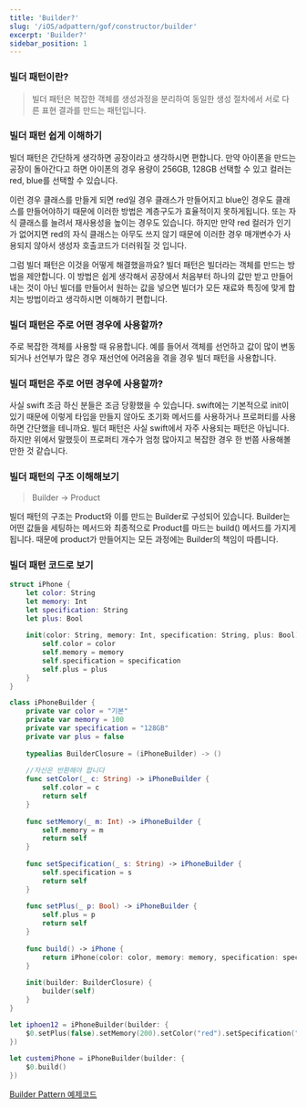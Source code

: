 ```yaml
---
title: 'Builder?'
slug: '/iOS/adpattern/gof/constructor/builder'
excerpt: 'Builder?'
sidebar_position: 1
---
```


### 빌더 패턴이란?
> 빌더 패턴은 복잡한 객체를 생성과정을 분리하여 동일한 생성 절차에서 서로 다른 표현 결과를 만드는 패턴입니다.

### 빌더 패턴 쉽게 이해하기

빌더 패턴은 간단하게 생각하면 공장이라고 생각하시면 편합니다.
만약 아이폰을 만드는 공장이 돌아간다고 하면 아이폰의 경우 용량이 256GB, 128GB 선택할 수 있고 컬러는 red, blue를 선택할 수 있습니다.

이런 경우 클래스를 만들게 되면 red일 경우 클래스가 만들어지고 blue인 경우도 클래스를 만들어야하기 때문에 이러한 방법은 계층구도가 효율적이지 못하게됩니다. 또는 자식 클래스를 늘려서 재사용성을 높이는 경우도 있습니다. 하지만 만약 red 컬러가 인기가 없어지면 red의 자식 클래스는 아무도 쓰지 않기 때문에 이러한 경우 매개변수가 사용되지 않아서 생성자 호출코드가 더러워질 것 입니다.

그럼 빌더 패턴은 이것을 어떻게 해결했을까요? 빌더 패턴은 빌더라는 객체를 만드는 방법을 제안합니다. 이 방법은 쉽게 생각해서 공장에서 처음부터 하나의 값만 받고 만들어내는 것이 아닌 빌더를 만들어서 원하는 값을 넣으면 빌더가 모든 재료와 특징에 맞게 합치는 방법이라고 생각하시면 이해하기 편합니다.

### 빌더 패턴은 주로 어떤 경우에 사용할까?
주로 복잡한 객체를 사용할 때 유용합니다. 예를 들어서 객체를 선언하고 값이 많이 변동되거나 선언부가 많은 경우 재선언에 어려움을 겪을 경우 빌더 패턴을 사용합니다.

### 빌더 패턴은 주로 어떤 경우에 사용할까?
사실 swift 조금 하신 분들은 조금 당황했을 수 있습니다. swift에는 기본적으로 init이 있기 때문에 이렇게 타입을 만들지 않아도 초기화 메서드를 사용하거나 프로퍼티를 사용하면 간단했을 테니까요. 빌더 패턴은 사실 swift에서 자주 사용되는 패턴은 아닙니다. 하지만 위에서 말했듯이 프로퍼티 개수가 엄청 많아지고 복잡한 경우 한 번쯤 사용해볼만한 것 같습니다.

### 빌더 패턴의 구조 이해해보기
> Builder -> Product

빌더 패턴의 구조는 Product와 이를 만드는 Builder로 구성되어 있습니다.
Builder는 어떤 값들을 세팅하는 메서드와 최종적으로 Product를 마드는 build() 메서드를 가지게 됩니다.
때문에 product가 만들어지는 모든 과정에는 Builder의 책임이 따릅니다.

### 빌더 패턴 코드로 보기

```swift
struct iPhone {
    let color: String
    let memory: Int
    let specification: String
    let plus: Bool
    
    init(color: String, memory: Int, specification: String, plus: Bool) {
        self.color = color
        self.memory = memory
        self.specification = specification
        self.plus = plus
    }
}

class iPhoneBuilder {
    private var color = "기본"
    private var memory = 100
    private var specification = "128GB"
    private var plus = false
    
    typealias BuilderClosure = (iPhoneBuilder) -> ()
    
    //자신은 반환해야 합니다
    func setColor(_ c: String) -> iPhoneBuilder {
        self.color = c
        return self
    }
    
    func setMemory(_ m: Int) -> iPhoneBuilder {
        self.memory = m
        return self
    }
    
    func setSpecification(_ s: String) -> iPhoneBuilder {
        self.specification = s
        return self
    }
    
    func setPlus(_ p: Bool) -> iPhoneBuilder {
        self.plus = p
        return self
    }
    
    func build() -> iPhone {
        return iPhone(color: color, memory: memory, specification: specification, plus: plus)
    }
    
    init(builder: BuilderClosure) {
        builder(self)
    }
}
```

```swift
let iphoen12 = iPhoneBuilder(builder: {
    $0.setPlus(false).setMemory(200).setColor("red").setSpecification("128GB").build()
})
    
let custemiPhone = iPhoneBuilder(builder: {
    $0.build()
})
```

[Builder Pattern 예제코드](https://github.com/jjunhaa0211/ADPattern-Swift/tree/main/GoF-BuilderPattern)